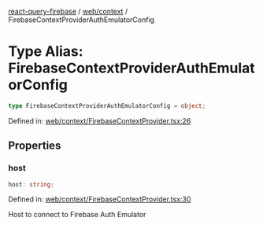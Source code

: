 [react-query-firebase](../../../modules.md) / [web/context](../index.md) / FirebaseContextProviderAuthEmulatorConfig

# Type Alias: FirebaseContextProviderAuthEmulatorConfig

```ts
type FirebaseContextProviderAuthEmulatorConfig = object;
```

Defined in: [web/context/FirebaseContextProvider.tsx:26](https://github.com/vpishuk/react-query-firebase/blob/43c0734068a570cd646254bb366ccd8007f7dfed/web/context/FirebaseContextProvider.tsx#L26)

## Properties

### host

```ts
host: string;
```

Defined in: [web/context/FirebaseContextProvider.tsx:30](https://github.com/vpishuk/react-query-firebase/blob/43c0734068a570cd646254bb366ccd8007f7dfed/web/context/FirebaseContextProvider.tsx#L30)

Host to connect to Firebase Auth Emulator
